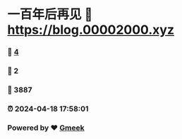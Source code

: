 # 一百年后再见 :link: https://blog.00002000.xyz 
### :page_facing_up: [4](https://blog.00002000.xyz/tag.html) 
### :speech_balloon: 2 
### :hibiscus: 3887 
### :alarm_clock: 2024-04-18 17:58:01 
### Powered by :heart: [Gmeek](https://github.com/Meekdai/Gmeek)
